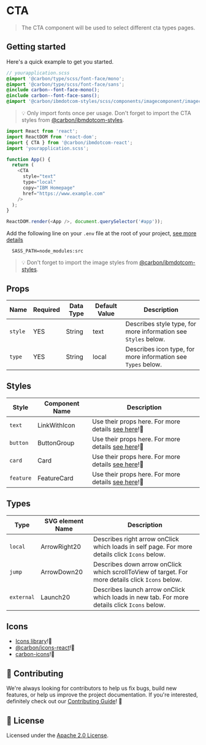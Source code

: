 # CTA

> The CTA component will be used to select different cta types pages.

## Getting started

Here's a quick example to get you started.

```scss
// yourapplication.scss
@import '@carbon/type/scss/font-face/mono';
@import '@carbon/type/scss/font-face/sans';
@include carbon--font-face-mono();
@include carbon--font-face-sans();
@import '@carbon/ibmdotcom-styles/scss/components/imagecomponent/imagecomponent';
```

> 💡 Only import fonts once per usage. Don't forget to import the CTA styles
> from
> [@carbon/ibmdotcom-styles](https://github.com/carbon-design-system/ibm-dotcom-library/blob/master/packages/styles).

```javascript
import React from 'react';
import ReactDOM from 'react-dom';
import { CTA } from '@carbon/ibmdotcom-react';
import 'yourapplication.scss';

function App() {
  return (
    <CTA
      style="text"
      type="local"
      copy="IBM Homepage"
      href="https://www.example.com"
    />
  );
}

ReactDOM.render(<App />, document.querySelector('#app'));
```

Add the following line on your `.env` file at the root of your project,
[see more details](https://github.com/carbon-design-system/ibm-dotcom-library/blob/master/packages/styles/README.md)

```
  SASS_PATH=node_modules:src
```

> 💡 Don't forget to import the image styles from
> [@carbon/ibmdotcom-styles](https://github.com/carbon-design-system/ibm-dotcom-library/blob/master/packages/styles).

## Props

| Name    | Required | Data Type | Default Value | Description                                                    |
| ------- | -------- | --------- | ------------- | -------------------------------------------------------------- |
| `style` | YES      | String    | text          | Describes style type, for more information see `Styles` below. |
| `type`  | YES      | String    | local         | Describes icon type, for more information see `Types` below.   |

## Styles

| Style     | Component Name | Description                                                                                                                                                      |
| --------- | -------------- | ---------------------------------------------------------------------------------------------------------------------------------------------------------------- |
| `text`    | LinkWithIcon   | Use their props here. For more details [see here](https://ibmdotcom-react-experimental.mybluemix.net/?path=/story/components-link-with-icon--default)!👀         |
| `button`  | ButtonGroup    | Use their props here. For more details [see here](https://ibmdotcom-react-experimental.mybluemix.net/?path=/story/patterns-sub-patterns-buttongroup--default)!👀 |
| `card`    | Card           | Use their props here. For more details [see here](https://ibmdotcom-react-experimental.mybluemix.net/?path=/story/patterns-sub-patterns-card--link)!👀           |
| `feature` | FeatureCard    | Use their props here. For more details [see here](https://ibmdotcom-react-experimental.mybluemix.net/?path=/story/patterns-sub-patterns-card--link)!👀           |

## Types

| Type       | SVG element Name | Description                                                                                      |
| ---------- | ---------------- | ------------------------------------------------------------------------------------------------ |
| `local`    | ArrowRight20     | Describes right arrow onClick which loads in self page. For more details click `Icons` below.    |
| `jump`     | ArrowDown20      | Describes down arrow onClick which scrollToView of target. For more details click `Icons` below. |
| `external` | Launch20         | Describes launch arrow onClick which loads in new tab. For more details click `Icons` below.     |

## Icons

- [Icons library](https://www.carbondesignsystem.com/guidelines/icons/library/)!👀
- [@carbon/icons-react](https://github.com/carbon-design-system/carbon/tree/master/packages/icons-react)!👀
- [carbon-icons](https://www.npmjs.com/package/carbon-icons)!👀

## 🙌 Contributing

We're always looking for contributors to help us fix bugs, build new features,
or help us improve the project documentation. If you're interested, definitely
check out our
[Contributing Guide](https://github.com/carbon-design-system/ibm-dotcom-library/blob/master/.github/CONTRIBUTING.md)!
👀

## 📝 License

Licensed under the
[Apache 2.0 License](https://github.com/carbon-design-system/ibm-dotcom-library/blob/master/LICENSE).
